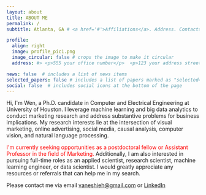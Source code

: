 ```yaml
---
layout: about
title: ABOUT ME
permalink: /
subtitle: Atlanta, GA # <a href='#'>Affiliations</a>. Address. Contacts. Moto. Etc.

profile:
  align: right
  image: profile_pic1.png
  image_circular: false # crops the image to make it circular
  address: #> <p>555 your office number</p>  <p>123 your address street</p> <p>Your City, State 12345</p>

news: false  # includes a list of news items
selected_papers: false # includes a list of papers marked as "selected={true}"
social: false  # includes social icons at the bottom of the page
---
```

Hi, I'm Wen, a Ph.D. candidate in Computer and Electrical Engineering at University of Houston. I leverage machine learning and big data analytics to conduct marketing research and address substantive problems for business implications. My research interests lie at the intersection of visual marketing, online advertising, social media, causal analysis, computer vision, and natural language processing. 

<span style="color: red">I'm currently seeking opportunities as a postdoctoral fellow or Assistant Professor in the field of Marketing.</span> Additionally, I am also interested in pursuing full-time roles as an applied scientist, research scientist, machine learning engineer, or data scientist. I would greatly appreciate any resources or referrals that can help me in my search.

Please contact me via email [vaneshieh@gmail.com](mailto:vaneshieh@gmail.com) or [LinkedIn](https://www.linkedin.com/in/vincexie/)

